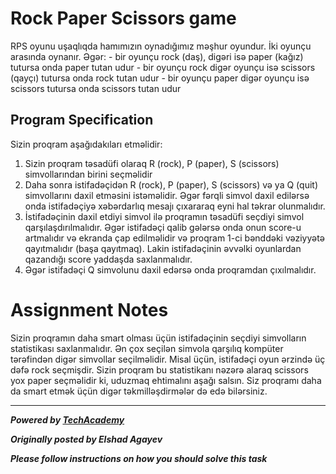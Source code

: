 # Rock Paper Scissors game

RPS oyunu uşaqlıqda hamımızın oynadığımız məşhur oyundur. İki oyunçu arasında oynanır. Əgər:
    - bir oyunçu rock (daş), digəri isə paper (kağız) tutursa onda paper tutan udur
    - bir oyunçu rock digər oyunçu isə scissors (qayçı) tutursa onda rock tutan udur
    - bir oyunçu paper digər oyunçu isə scissors tutursa onda scissors tutan udur

## Program Specification

Sizin proqram aşağıdakıları etməlidir:

1. Sizin proqram təsadüfi olaraq R (rock), P (paper), S (scissors) simvollarından birini seçməlidir
2. Daha sonra istifadəçidən R (rock), P (paper), S (scissors) və ya Q (quit) simvollarını daxil etməsini istəməlidir. Əgər fərqli simvol daxil edilərsə onda istifadəçiyə xəbərdarlıq mesajı çıxararaq eyni hal təkrar olunmalıdır.
3. İstifadəçinin daxil etdiyi simvol ilə proqramın təsadüfi seçdiyi simvol qarşılaşdırılmalıdır. Əgər istifadəçi qalib gələrsə onda onun score-u artmalıdır və ekranda çap edilməlidir və proqram 1-ci bənddəki vəziyyətə qayıtmalıdır (başa qayıtmaq). Lakin istifadəçinin əvvəlki oyunlardan qazandığı score yaddaşda saxlanmalıdır.
4. Əgər istifadəçi Q simvolunu daxil edərsə onda proqramdan çıxılmalıdır.

# Assignment Notes

Sizin proqramın daha smart olması üçün istifadəçinin seçdiyi simvolların statistikası saxlanmalıdır. Ən çox seçilən simvola qarşılıq kompüter tərəfindən digər simvollar seçilməlidir. Misal üçün, istifadəçi oyun ərzində üç dəfə rock seçmişdir. Sizin proqram bu statistikanı nəzərə alaraq scissors yox paper seçməlidir ki, uduzmaq ehtimalını aşağı salsın. Siz proqramı daha da smart etmək üçün digər təkmilləşdirmələr də edə bilərsiniz.

---

***Powered by [TechAcademy](https://techacademy.az)***

***Originally posted by Elshad Agayev***

***Please follow instructions on how you should solve this task***